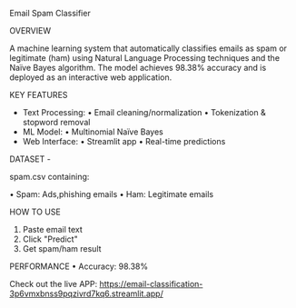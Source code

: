 Email Spam Classifier

OVERVIEW 

A machine learning system that automatically classifies emails as spam or legitimate (ham) using Natural Language Processing techniques and the Naïve Bayes algorithm. The model achieves 98.38% accuracy and is deployed as an interactive web application.

KEY FEATURES
- Text Processing:
  • Email cleaning/normalization
  • Tokenization & stopword removal
- ML Model:
  • Multinomial Naïve Bayes
- Web Interface:
  • Streamlit app
  • Real-time predictions

DATASET -

spam.csv containing:

• Spam: Ads,phishing emails
• Ham: Legitimate emails

HOW TO USE
1. Paste email text
2. Click "Predict"
3. Get spam/ham result

PERFORMANCE
• Accuracy: 98.38%

Check out the live APP: 
https://email-classification-3p6vmxbnss9pqzivrd7kq6.streamlit.app/
